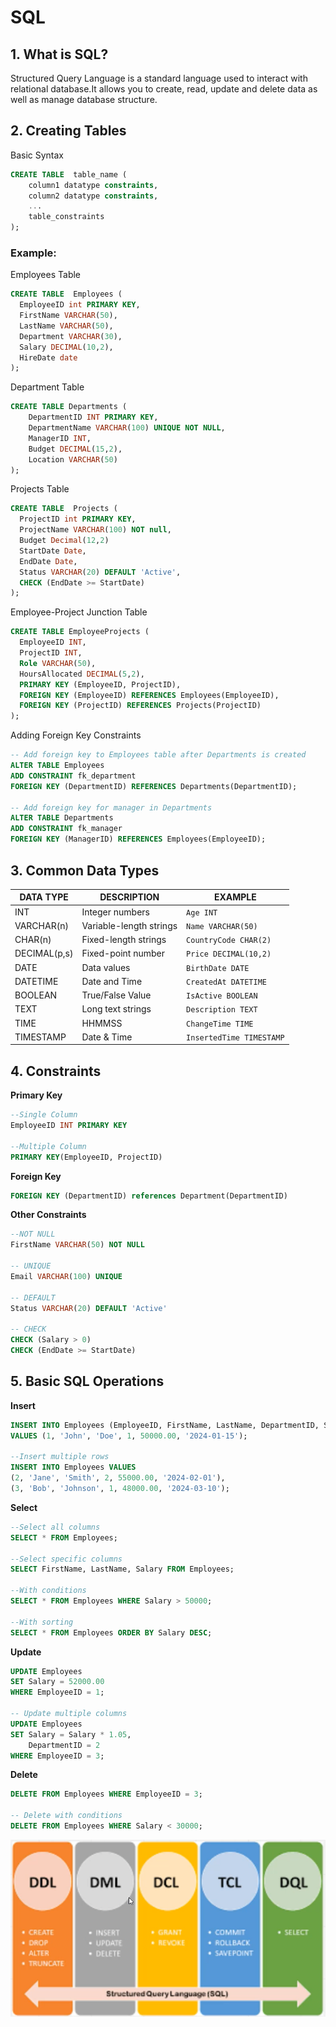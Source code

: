 # SQL 

## 1. What is SQL? 
Structured Query Language is a standard language used to interact with relational database.It allows you to create, read, update and delete data as well as manage database structure.

## 2. Creating Tables 
Basic Syntax
```sql
CREATE TABLE  table_name (
    column1 datatype constraints,
    column2 datatype constraints,
    ...
    table_constraints
);
```
### Example: 
Employees Table
```sql
CREATE TABLE  Employees (
  EmployeeID int PRIMARY KEY,
  FirstName VARCHAR(50),
  LastName VARCHAR(50),
  Department VARCHAR(30),
  Salary DECIMAL(10,2),
  HireDate date
);
```

Department Table
```sql
CREATE TABLE Departments (
    DepartmentID INT PRIMARY KEY,
    DepartmentName VARCHAR(100) UNIQUE NOT NULL,
    ManagerID INT,
    Budget DECIMAL(15,2),
    Location VARCHAR(50)
);
```

Projects Table
```sql
CREATE TABLE  Projects (
  ProjectID int PRIMARY KEY,
  ProjectName VARCHAR(100) NOT null,
  Budget Decimal(12,2)
  StartDate Date,
  EndDate Date,
  Status VARCHAR(20) DEFAULT 'Active',
  CHECK (EndDate >= StartDate)
);
```

Employee-Project Junction Table
```sql
CREATE TABLE EmployeeProjects (
  EmployeeID INT,
  ProjectID INT,
  Role VARCHAR(50),
  HoursAllocated DECIMAL(5,2),
  PRIMARY KEY (EmployeeID, ProjectID),
  FOREIGN KEY (EmployeeID) REFERENCES Employees(EmployeeID),
  FOREIGN KEY (ProjectID) REFERENCES Projects(ProjectID)
);
```

Adding Foreign Key Constraints 
```sql
-- Add foreign key to Employees table after Departments is created
ALTER TABLE Employees 
ADD CONSTRAINT fk_department 
FOREIGN KEY (DepartmentID) REFERENCES Departments(DepartmentID);

-- Add foreign key for manager in Departments
ALTER TABLE Departments 
ADD CONSTRAINT fk_manager 
FOREIGN KEY (ManagerID) REFERENCES Employees(EmployeeID);
```
## 3. Common Data Types
| DATA TYPE | DESCRIPTION | EXAMPLE |
|----------|----------|----------|
| INT    | Integer numbers     | `Age INT`|
| VARCHAR(n)   | Variable-length strings     | `Name VARCHAR(50)`|
| CHAR(n)    | Fixed-length strings     | `CountryCode CHAR(2)`|
| DECIMAL(p,s)   | Fixed-point number     | `Price DECIMAL(10,2)`|
| DATE    | Data values     | `BirthDate DATE`|
| DATETIME    | Date and Time     | `CreatedAt DATETIME` |
| BOOLEAN    | True/False Value     | `IsActive BOOLEAN`|
| TEXT    | Long text strings     | `Description TEXT`|
| TIME    | HHMMSS     | `ChangeTime TIME`|
| TIMESTAMP    | Date & Time     | `InsertedTime TIMESTAMP`|

## 4. Constraints 
<b>Primary Key</b>

```sql
--Single Column 
EmployeeID INT PRIMARY KEY

--Multiple Column
PRIMARY KEY(EmployeeID, ProjectID)
```

<b>Foreign Key</b>

```sql
FOREIGN KEY (DepartmentID) references Department(DepartmentID)
```

<b> Other Constraints </b>

```sql
--NOT NULL
FirstName VARCHAR(50) NOT NULL

-- UNIQUE
Email VARCHAR(100) UNIQUE

-- DEFAULT
Status VARCHAR(20) DEFAULT 'Active'

-- CHECK
CHECK (Salary > 0)
CHECK (EndDate >= StartDate)
```

## 5. Basic SQL Operations
<b>Insert</b></br>

```sql
INSERT INTO Employees (EmployeeID, FirstName, LastName, DepartmentID, Salary, HireDate)
VALUES (1, 'John', 'Doe', 1, 50000.00, '2024-01-15');

--Insert multiple rows
INSERT INTO Employees VALUES 
(2, 'Jane', 'Smith', 2, 55000.00, '2024-02-01'),
(3, 'Bob', 'Johnson', 1, 48000.00, '2024-03-10');
```

<b>Select</b></br>

```sql
--Select all columns
SELECT * FROM Employees;

--Select specific columns
SELECT FirstName, LastName, Salary FROM Employees;

--With conditions
SELECT * FROM Employees WHERE Salary > 50000;

--With sorting
SELECT * FROM Employees ORDER BY Salary DESC;
```
<b>Update</b></br>

```sql
UPDATE Employees 
SET Salary = 52000.00 
WHERE EmployeeID = 1;

-- Update multiple columns
UPDATE Employees 
SET Salary = Salary * 1.05, 
    DepartmentID = 2 
WHERE EmployeeID = 3;
```

<b>Delete</b></br>

```sql
DELETE FROM Employees WHERE EmployeeID = 3;

-- Delete with conditions
DELETE FROM Employees WHERE Salary < 30000;
```

![SQL Operations Diagram](sql_operations.png "SQL Operations Overview")